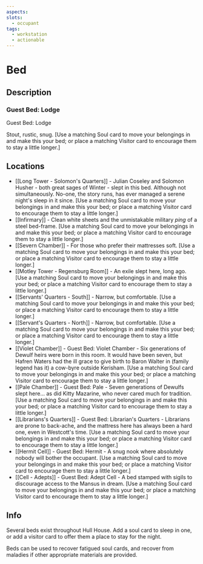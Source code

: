 ```yaml
---
aspects:
slots:
  - occupant
tags:
  - workstation
  - actionable
---
```


# Bed

## Description

### Guest Bed: Lodge
Guest Bed: Lodge

Stout, rustic, snug.  [Use a matching Soul card to move your belongings in and make this your bed; or place a matching Visitor card to encourage them to stay a little longer.]


## Locations
- [[Long Tower - Solomon's Quarters]] - Julian Coseley and Solomon Husher - both great sages of Winter - slept in this bed. Although not simultaneously. No-one, the story runs, has ever managed a serene night's sleep in it since.  [Use a matching Soul card to move your belongings in and make this your bed; or place a matching Visitor card to encourage them to stay a little longer.]
- [[Infirmary]] - Clean white sheets and the unmistakable military <i>ping</i> of a steel bed-frame. [Use a matching Soul card to move your belongings in and make this your bed; or place a matching Visitor card to encourage them to stay a little longer.]
- [[Severn Chamber]] - For those who prefer their mattresses soft.  [Use a matching Soul card to move your belongings in and make this your bed; or place a matching Visitor card to encourage them to stay a little longer.]
- [[Motley Tower - Regensburg Room]] - An exile slept here, long ago.  [Use a matching Soul card to move your belongings in and make this your bed; or place a matching Visitor card to encourage them to stay a little longer.]
- [[Servants' Quarters - South]] - Narrow, but comfortable.  [Use a matching Soul card to move your belongings in and make this your bed; or place a matching Visitor card to encourage them to stay a little longer.]
- [[Servant's Quarters - North]] - Narrow, but comfortable.  [Use a matching Soul card to move your belongings in and make this your bed; or place a matching Visitor card to encourage them to stay a little longer.]
- [[Violet Chamber]] - Guest Bed: Violet Chamber - Six generations of Dewulf heirs were born in this room. It would have been seven, but Hafren Waters had the ill grace to give birth to Baron Walter in (family legend has it) a cow-byre outside Kerisham.  [Use a matching Soul card to move your belongings in and make this your bed; or place a matching Visitor card to encourage them to stay a little longer.]
- [[Pale Chamber]] - Guest Bed: Pale - Seven generations of Dewulfs slept here… as did Kitty Mazarine, who never cared much for tradition.  [Use a matching Soul card to move your belongings in and make this your bed; or place a matching Visitor card to encourage them to stay a little longer.]
- [[Librarians's Quarters]] - Guest Bed: Librarian's Quarters - Librarians are prone to back-ache, and the mattress here has always been a hard one, even in Westcott's time.  [Use a matching Soul card to move your belongings in and make this your bed; or place a matching Visitor card to encourage them to stay a little longer.]
- [[Hermit Cell]] - Guest Bed: Hermit - A snug nook where absolutely nobody will bother the occupant. [Use a matching Soul card to move your belongings in and make this your bed; or place a matching Visitor card to encourage them to stay a little longer.]
- [[Cell - Adepts]] - Guest Bed: Adept Cell - A bed stamped with sigils to discourage access to the Mansus in dream. [Use a matching Soul card to move your belongings in and make this your bed; or place a matching Visitor card to encourage them to stay a little longer.]

## Info

Several beds exist throughout Hull House. Add a soul card to sleep in one, or add a visitor card to offer them a place to stay for the night. 

Beds can be used to recover fatigued soul cards, and recover from maladies if other appropriate materials are provided. 